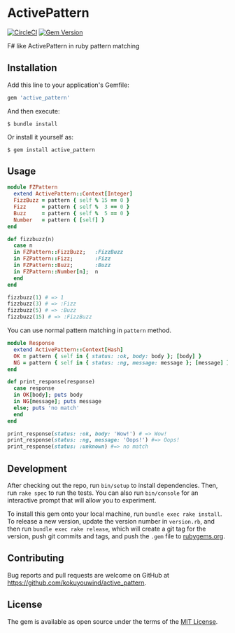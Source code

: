 # ActivePattern

[![CircleCI](https://circleci.com/gh/kokuyouwind/active_pattern.svg?style=svg)](https://circleci.com/gh/kokuyouwind/active_pattern)
[![Gem Version](https://badge.fury.io/rb/active_pattern.svg)](https://badge.fury.io/rb/active_pattern)

F# like ActivePattern in ruby pattern matching

## Installation

Add this line to your application's Gemfile:

```ruby
gem 'active_pattern'
```

And then execute:

    $ bundle install

Or install it yourself as:

    $ gem install active_pattern

## Usage

```ruby
module FZPattern
  extend ActivePattern::Context[Integer]
  FizzBuzz = pattern { self % 15 == 0 }
  Fizz     = pattern { self %  3 == 0 }
  Buzz     = pattern { self %  5 == 0 }
  Number   = pattern { [self] }
end

def fizzbuzz(n)
  case n
  in FZPattern::FizzBuzz;   :FizzBuzz
  in FZPattern::Fizz;       :Fizz
  in FZPattern::Buzz;       :Buzz
  in FZPattern::Number[n];  n
  end
end

fizzbuzz(1) # => 1
fizzbuzz(3) # => :Fizz
fizzbuzz(5) # => :Buzz
fizzbuzz(15) # => :FizzBuzz
```

You can use normal pattern matching in `pattern` method.

```ruby
module Response
  extend ActivePattern::Context[Hash]
  OK = pattern { self in { status: :ok, body: body }; [body] }
  NG = pattern { self in { status: :ng, message: message }; [message] }
end

def print_response(response)
  case response
  in OK[body]; puts body
  in NG[message]; puts message
  else; puts 'no match'
  end
end

print_response(status: :ok, body: 'Wow!') # => Wow!
print_response(status: :ng, message: 'Oops!') #=> Oops!
print_response(status: :unknown) #=> no match
```

## Development

After checking out the repo, run `bin/setup` to install dependencies. Then, run `rake spec` to run the tests. You can also run `bin/console` for an interactive prompt that will allow you to experiment.

To install this gem onto your local machine, run `bundle exec rake install`. To release a new version, update the version number in `version.rb`, and then run `bundle exec rake release`, which will create a git tag for the version, push git commits and tags, and push the `.gem` file to [rubygems.org](https://rubygems.org).

## Contributing

Bug reports and pull requests are welcome on GitHub at https://github.com/kokuyouwind/active_pattern.


## License

The gem is available as open source under the terms of the [MIT License](https://opensource.org/licenses/MIT).
